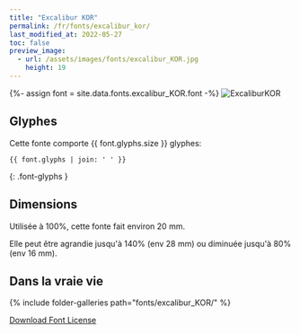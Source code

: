 ```yaml
---
title: "Excalibur KOR"
permalink: /fr/fonts/excalibur_kor/
last_modified_at: 2022-05-27
toc: false
preview_image:
  - url: /assets/images/fonts/excalibur_KOR.jpg
    height: 19
---
```

{%- assign font = site.data.fonts.excalibur_KOR.font -%}
![ExcaliburKOR](/assets/images/fonts/excalibur_KOR.jpg)

## Glyphes

Cette fonte comporte  {{ font.glyphs.size }} glyphes:

```
{{ font.glyphs | join: ' ' }}
```
{: .font-glyphs }


## Dimensions

Utilisée à 100%, cette fonte fait environ 20 mm.

Elle peut être agrandie jusqu'à 140% (env 28 mm) ou diminuée jusqu'à 80% (env 16 mm).

## Dans la vraie vie
{% include folder-galleries path="fonts/excalibur_KOR/" %}

[Download Font License](https://github.com/inkstitch/inkstitch/tree/main/fonts/excalibur_KOR/LICENSE)
